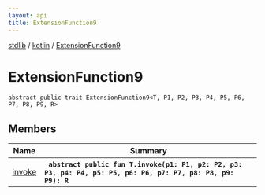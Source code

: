```yaml
---
layout: api
title: ExtensionFunction9
---
```

[stdlib](../../index.md) / [kotlin](../index.md) / [ExtensionFunction9](index.md)

# ExtensionFunction9

```
abstract public trait ExtensionFunction9<T, P1, P2, P3, P4, P5, P6, P7, P8, P9, R> 
```

## Members

| Name | Summary |
|------|---------|
|[invoke](invoke.md)|&nbsp;&nbsp;**`abstract public fun T.invoke(p1: P1, p2: P2, p3: P3, p4: P4, p5: P5, p6: P6, p7: P7, p8: P8, p9: P9): R`**<br>|
